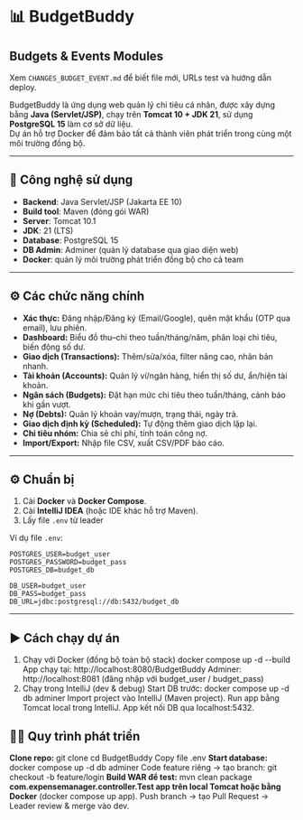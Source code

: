 # 📊 BudgetBuddy

## Budgets & Events Modules

Xem `CHANGES_BUDGET_EVENT.md` để biết file mới, URLs test và hướng dẫn deploy.

BudgetBuddy là ứng dụng web quản lý chi tiêu cá nhân, được xây dựng bằng **Java (Servlet/JSP)**, chạy trên **Tomcat 10 + JDK 21**, sử dụng **PostgreSQL 15** làm cơ sở dữ liệu.  
Dự án hỗ trợ Docker để đảm bảo tất cả thành viên phát triển trong cùng một môi trường đồng bộ.

---

## 🚀 Công nghệ sử dụng
- **Backend**: Java Servlet/JSP (Jakarta EE 10)
- **Build tool**: Maven (đóng gói WAR)
- **Server**: Tomcat 10.1
- **JDK**: 21 (LTS)
- **Database**: PostgreSQL 15
- **DB Admin**: Adminer (quản lý database qua giao diện web)
- **Docker**: quản lý môi trường phát triển đồng bộ cho cả team

---

## ⚙️ Các chức năng chính
- **Xác thực:** Đăng nhập/Đăng ký (Email/Google), quên mật khẩu (OTP qua email), lưu phiên.  
- **Dashboard:** Biểu đồ thu–chi theo tuần/tháng/năm, phân loại chi tiêu, biến động số dư.  
- **Giao dịch (Transactions):** Thêm/sửa/xóa, filter nâng cao, nhân bản nhanh.  
- **Tài khoản (Accounts):** Quản lý ví/ngân hàng, hiển thị số dư, ẩn/hiện tài khoản.  
- **Ngân sách (Budgets):** Đặt hạn mức chi tiêu theo tuần/tháng, cảnh báo khi gần vượt.  
- **Nợ (Debts):** Quản lý khoản vay/mượn, trạng thái, ngày trả.  
- **Giao dịch định kỳ (Scheduled):** Tự động thêm giao dịch lặp lại.  
- **Chi tiêu nhóm:** Chia sẻ chi phí, tính toán công nợ.  
- **Import/Export:** Nhập file CSV, xuất CSV/PDF báo cáo.

---

## ⚙️ Chuẩn bị
1. Cài **Docker** và **Docker Compose**.
2. Cài **IntelliJ IDEA** (hoặc IDE khác hỗ trợ Maven).
3. Lấy file `.env` từ leader

Ví dụ file `.env`:
```env
POSTGRES_USER=budget_user
POSTGRES_PASSWORD=budget_pass
POSTGRES_DB=budget_db

DB_USER=budget_user
DB_PASS=budget_pass
DB_URL=jdbc:postgresql://db:5432/budget_db
```
---

## **▶️ Cách chạy dự án**
1. Chạy với Docker (đồng bộ toàn bộ stack)
docker compose up -d --build
App chạy tại: http://localhost:8080/BudgetBuddy
Adminer: http://localhost:8081 (đăng nhập với budget_user / budget_pass)
2. Chạy trong IntelliJ (dev & debug)
Start DB trước:
docker compose up -d db adminer
Import project vào IntelliJ (Maven project).
Run app bằng Tomcat local trong IntelliJ.
App kết nối DB qua localhost:5432.

## **👨‍💻 Quy trình phát triển**

**Clone repo:**
git clone <repo>
cd BudgetBuddy
Copy file .env
**Start database:**
docker compose up -d db adminer
Code feature riêng → tạo branch:
git checkout -b feature/login
**Build WAR để test:**
mvn clean package
**com.expensemanager.controller.Test app trên local Tomcat hoặc bằng Docker** (docker compose up app).
Push branch → tạo Pull Request → Leader review & merge vào dev.


